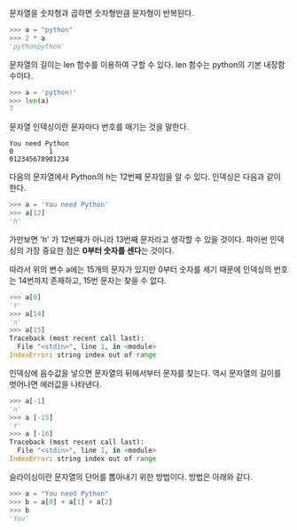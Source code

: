 문자열을 숫자형과 곱하면 숫자형만큼 문자형이 반복된다.

```python
>>> a = "python"
>>> 2 * a
'pythonpython'
```

문자열의 길이는 len 함수를 이용하여 구할 수 있다. len 함수는 python의 기본 내장함수이다.

```python
>>> a = 'python!'
>>> len(a)
7
```

문자열 인덱싱이란 문자마다 번호를 매기는 것을 말한다. 

```
You need Python
0         1
012345678901234
```

다음의 문자열에서 Python의 h는 12번째 문자임을 알 수 있다. 인덱싱은 다음과 같이 한다.

```python
>>> a = 'You need Python'
>>> a[12]
'h'
```

가만보면 'h' 가 12번째가 아니라 13번째 문자라고 생각할 수 있을 것이다. 파이썬 인덱싱의 가장 중요한 점은 **0부터 숫자를 센다**는 것이다.


따라서 위의 변수 a에는 15개의 문자가 있지만 0부터 숫자를 세기 때문에 인덱싱의 번호는 14번까지 존재하고, 15번 문자는 찾을 수 없다.

```python
>>> a[0]
'Y'
>>> a[14]
'n'
>>> a[15]
Traceback (most recent call last):
  File "<stdin>", line 1, in <module>
IndexError: string index out of range
```

인덱싱에 음수값을 넣으면 문자열의 뒤에서부터 문자를 찾는다. 역시 문자열의 길이를 벗어나면 에러값을 나타낸다.

```python
>>> a[-1]
'n'
>>> a [-15]
'Y'
>>> a [-16]
Traceback (most recent call last):
  File "<stdin>", line 1, in <module>
IndexError: string index out of range
```

슬라이싱이란 문자열의 단어를 뽑아내기 위한 방법이다. 방법은 아래와 같다.

```python
>>> a = "You need Python"
>>> b = a[0] + a[1] + a[2]
>>> b
'You'
```

